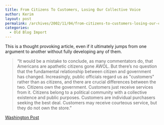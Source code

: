 ```yaml
---
title: From Citizens To Customers, Losing Our Collective Voice
author: Kerim
layout: post
permalink: /archives/2002/11/04/from-citizens-to-customers-losing-our-collective-voice/
categories:
  - Old Blog Import
---
```

This is a thought provoking article, even if it ultimately jumps from one argument to another without fully developing any of them.


>   &#8220;It would be a mistake to conclude, as many commentators do, that Americans are apathetic citizens gone AWOL. But there&#8217;s no question that the fundamental relationship between citizen and government has changed. Increasingly, public officials regard us as "customers" rather than as citizens, and there are crucial differences between the two. Citizens own the government. Customers just receive services from it. Citizens belong to a political community with a collective existence and public purposes. Customers are individual purchasers seeking the best deal. Customers may receive courteous service, but they do not own the store.&#8221;


<a href="http://www.washingtonpost.com/wp-dyn/articles/A55407-2002Nov2.html" onclick="_gaq.push(['_trackEvent', 'outbound-article', 'http://www.washingtonpost.com/wp-dyn/articles/A55407-2002Nov2.html', 'Washington Post']);" >Washington Post</a>


